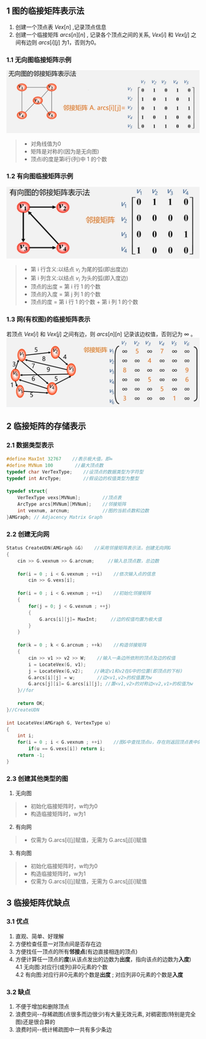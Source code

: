 ## 1 图的临接矩阵表示法
1. 创建一个顶点表 $Vex[n]$ ,记录顶点信息  
2. 创建一个临接矩阵 $arcs[n][n]$ , 记录各个顶点之间的关系, $Vex[i]$ 和 $Vex[j]$ 之间有边则 $arcs[i][j]$ 为1，否则为0。

### 1.1 无向图临接矩阵示例
![](./images/无向图临接矩阵示例.png)

>- 对角线值为0  
>- 矩阵是对称的(因为是无向图)  
>- 顶点i的度是第i行(列)中 1 的个数

### 1.2 有向图临接矩阵示例
![](./images/有向图临接矩阵示例.png)

>- 第 i 行含义:以结点 $v_i$ 为尾的弧(即出度边)  
>- 第 i 列含义:以结点 $v_i$ 为头的弧(即入度边)  
>- 顶点的出度 = 第 i 行 1 的个数  
>- 顶点的入度 = 第 j 列 1 的个数  
>- 顶点的度 = 第 i 行 1 的个数 + 第 i 列 1 的个数

### 1.3 网(有权图)的临接矩阵表示
 若顶点 $Vex[i]$ 和 $Vex[j]$ 之间有边，则 $arcs[n][n]$ 记录该边权值，否则记为 $\infty$ 。  
 ![](./images/网的临接矩阵示例.png)

## 2 临接矩阵的存储表示
### 2.1 数据类型表示 
```cpp
#define MaxInt 32767    //表示极大值，即∞
#define MVNum 100        //最大顶点数
typedef char VerTexType;    //设顶点的数据类型为字符型
typedef int ArcType;        //假设边的权值类型为整型

typedef struct{
    VerTexType vexs[MVNum];        //顶点表
    ArcType arcs[MVNum][MVNum];    //邻接矩阵
    int vexnum, arcnum;            //图的当前点数和边数
}AMGraph; // Adjacency Matrix Graph
```
### 2.2 创建无向网
```cpp
Status CreateUDN(AMGraph &G)    //采用邻接矩阵表示法，创建无向网G
{
    cin >> G.vexnum >> G.arcnum;     //输入总顶点数，总边数

    for(i = 0 ; i < G.vexnum ; ++i)    //依次输入点的信息
        cin >> G.vexs[i];

    for(i = 0 ; i < G.vexnum ; ++i)    //初始化邻接矩阵
    {
        for(j = 0; j < G.vexnum ; ++j)
        {
            G.arcs[i][j]= MaxInt;     //边的权值均置为极大值
        }
    }

    for(k = 0 ; k < G.arcnum ; ++k)    //构造邻接矩阵
    {
        cin >> v1 >> v2 >> W;    //输入一条边所依附的顶点及边的权值
        i = LocateVex(G, v1);
        j = LocateVex(G,v2);    //确定v1和v2在G中的位置(即顶点的下标)
        G.arcs[i][j] = w;        //边<v1,v2>的权值置为w
        G.arcs[j][i]= G.arcs[i][j]; //置<v1,v2>的对称边<v2,v1>的权值为w
    }//for

    return OK;
}//CreateUDN

int LocateVex(AMGraph G, VertexType u)
{
    int i;
    for(i = 0 ; i < G.vexnum ; ++i)    //图G中查找顶点u，存在则返回顶点表中的下标;否则返回-1
        if(u == G.vexs[i]) return i;
    return -1;
}
```
### 2.3 创建其他类型的图
1. 无向图  
>- 初始化临接矩阵时，w均为0
>- 构造临接矩阵时，w为1

2. 有向网  
>- 仅需为 G.arcs[i][j]赋值，无需为 G.arcs[j][i]赋值

3. 有向图  
>- 初始化临接矩阵时，w均为0  
>- 构造临接矩阵时，w为1  
>- 仅需为 G.arcs[i][j]赋值，无需为 G.arcs[j][i]赋值

## 3 临接矩阵优缺点
### 3.1 优点
1. 直观、简单、好理解  
2. 方便检查任意一对顶点间是否存在边  
3. 方便找任一顶点的所有**邻接点**(有边直接相连的顶点)  
4. 方便计算任一顶点的**度**(从该点发出的边数为**出度**，指向该点的边数为**入度**)  
4.1 无向图:对应行(或列)非0元素的个数  
4.2 有向图:对应行非0元素的个数是**出度** ; 对应列非0元素的个数是**入度**

### 3.2 缺点
1. 不便于增加和删除顶点  
2. 浪费空间--存稀疏图(点很多而边很少)有大量无效元素, 对稠密图(特别是完全图)还是很合算的  
3. 浪费时间--统计稀疏图中一共有多少条边  
